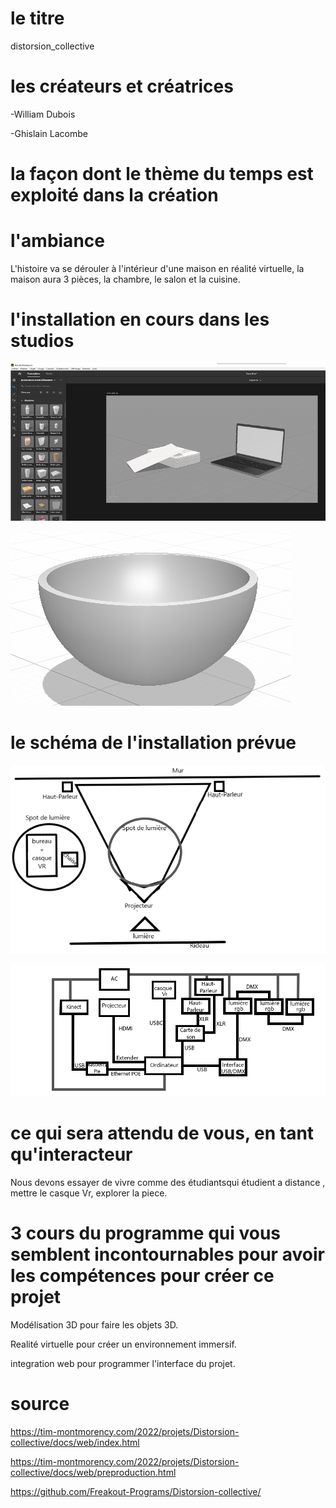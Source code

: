 # le titre

distorsion_collective

# les créateurs et créatrices

-William Dubois

-Ghislain Lacombe


# la façon dont le thème du temps est exploité dans la création


# l'ambiance

L'histoire va se dérouler à l'intérieur d'une maison en réalité virtuelle, la maison aura 3 pièces, la chambre, le salon et la cuisine.


# l'installation en cours dans les studios 

![3d-source-1-resize.png](medias/3d-source-1-resize.png)

![ref-3d-1.png](medias/ref-3d-1.png)

# le schéma de l'installation prévue 
![planV2.png](medias/planV2.png)

![schema_de_branchement.png](medias/schema_de_branchement.png)


# ce qui sera attendu de vous, en tant qu'interacteur

Nous devons essayer de vivre comme des étudiantsqui étudient a distance , mettre le casque Vr, explorer la piece.

# 3 cours du programme qui vous semblent incontournables pour avoir les compétences pour créer ce projet

Modélisation 3D pour faire les objets 3D.

Realité virtuelle pour créer un environnement immersif.

integration web pour programmer l'interface du projet.

# source

https://tim-montmorency.com/2022/projets/Distorsion-collective/docs/web/index.html

https://tim-montmorency.com/2022/projets/Distorsion-collective/docs/web/preproduction.html

https://github.com/Freakout-Programs/Distorsion-collective/
